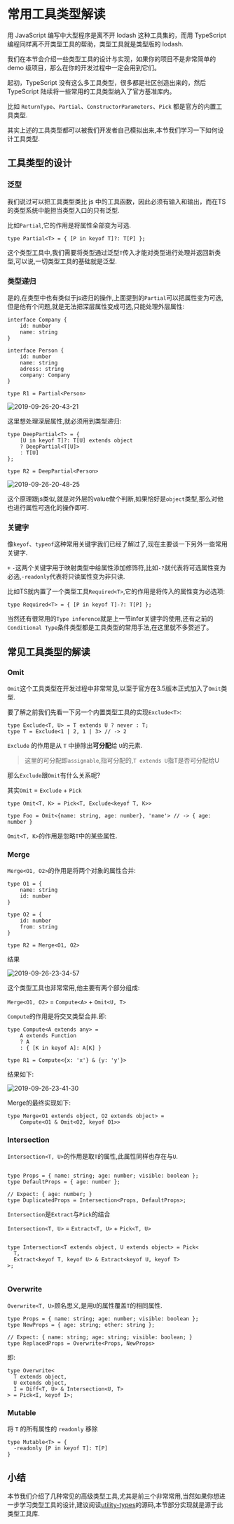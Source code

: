 # 常用工具类型解读

用 JavaScript 编写中大型程序是离不开 lodash 这种工具集的，而用 TypeScript 编程同样离不开类型工具的帮助，类型工具就是类型版的 lodash.

我们在本节会介绍一些类型工具的设计与实现，如果你的项目不是非常简单的 demo 级项目，那么在你的开发过程中一定会用到它们。

起初，TypeScript 没有这么多工具类型，很多都是社区创造出来的，然后 TypeScript 陆续将一些常用的工具类型纳入了官方基准库内。

比如 `ReturnType`、`Partial`、`ConstructorParameters`、`Pick` 都是官方的内置工具类型.

其实上述的工具类型都可以被我们开发者自己模拟出来,本节我们学习一下如何设计工具类型.

## 工具类型的设计

### 泛型

我们说过可以把工具类型类比 js 中的工具函数，因此必须有输入和输出，而在TS的类型系统中能担当类型入口的只有泛型.

比如`Partial`,它的作用是将属性全部变为可选.

```
type Partial<T> = { [P in keyof T]?: T[P] };

```

这个类型工具中,我们需要将类型通过泛型`T`传入才能对类型进行处理并返回新类型,可以说,一切类型工具的基础就是泛型.

### 类型递归

是的,在类型中也有类似于js递归的操作,上面提到的`Partial`可以把属性变为可选,但是他有个问题,就是无法把深层属性变成可选,只能处理外层属性:

```
interface Company {
    id: number
    name: string
}

interface Person {
    id: number
    name: string
    adress: string
    company: Company
}

type R1 = Partial<Person>

```

![2019-09-26-20-43-21](https://user-gold-cdn.xitu.io/2019/10/6/16da1a8b34dc7e54?w=368&h=197&f=png&s=20711)

这里想处理深层属性,就必须用到类型递归:

```
type DeepPartial<T> = {
    [U in keyof T]?: T[U] extends object
    ? DeepPartial<T[U]>
    : T[U]
};

type R2 = DeepPartial<Person>

```

![2019-09-26-20-48-25](https://user-gold-cdn.xitu.io/2019/10/6/16da1a8b34f7a170?w=438&h=173&f=png&s=23471)

这个原理跟js类似,就是对外层的value做个判断,如果恰好是`object`类型,那么对他也进行属性可选化的操作即可.

### 关键字

像`keyof`、`typeof`这种常用关键字我们已经了解过了,现在主要谈一下另外一些常用关键字.

`+` `-`这两个关键字用于映射类型中给属性添加修饰符,比如`-?`就代表将可选属性变为必选,`-readonly`代表将只读属性变为非只读.

比如TS就内置了一个类型工具`Required<T>`,它的作用是将传入的属性变为必选项:

```
type Required<T> = { [P in keyof T]-?: T[P] };

```

当然还有很常用的`Type inference`就是上一节infer关键字的使用,还有之前的`Conditional Type`条件类型都是工具类型的常用手法,在这里就不多赘述了。

## 常见工具类型的解读

### Omit

`Omit`这个工具类型在开发过程中非常常见,以至于官方在3.5版本正式加入了`Omit`类型.

要了解之前我们先看一下另一个内置类型工具的实现`Exclude<T>`:

```
type Exclude<T, U> = T extends U ? never : T;
type T = Exclude<1 | 2, 1 | 3> // -> 2

```

`Exclude` 的作用是从 `T` 中排除出**可分配**给 `U`的元素.

> 这里的可分配即`assignable`,指可分配的,`T extends U`指T是否可分配给U

那么`Exclude`跟`Omit`有什么关系呢?

其实`Omit` = `Exclude` + `Pick`

```
type Omit<T, K> = Pick<T, Exclude<keyof T, K>>

type Foo = Omit<{name: string, age: number}, 'name'> // -> { age: number }

```

`Omit<T, K>`的作用是忽略`T`中的某些属性.

### Merge

`Merge<O1, O2>`的作用是将两个对象的属性合并:

```
type O1 = {
    name: string
    id: number
}

type O2 = {
    id: number
    from: string
}

type R2 = Merge<O1, O2>

```

结果

![2019-09-26-23-34-57](https://user-gold-cdn.xitu.io/2019/10/11/16dbb1464cc80532?w=366&h=222&f=png&s=24864)

这个类型工具也非常常用,他主要有两个部分组成:

`Merge<O1, O2>` = `Compute<A>` + `Omit<U, T>`

`Compute`的作用是将交叉类型合并.即:

```
type Compute<A extends any> =
    A extends Function
    ? A
    : { [K in keyof A]: A[K] }

type R1 = Compute<{x: 'x'} & {y: 'y'}>

```

结果如下:

![2019-09-26-23-41-30](https://user-gold-cdn.xitu.io/2019/10/11/16dbb1464cbb2ca3?w=450&h=161&f=png&s=20061)

Merge的最终实现如下:

```
type Merge<O1 extends object, O2 extends object> =
    Compute<O1 & Omit<O2, keyof O1>>

```

### Intersection

`Intersection<T, U>`的作用是取`T`的属性,此属性同样也存在与`U`.

```

type Props = { name: string; age: number; visible: boolean };
type DefaultProps = { age: number };

// Expect: { age: number; }
type DuplicatedProps = Intersection<Props, DefaultProps>;

```

`Intersection`是`Extract`与`Pick`的结合

`Intersection<T, U>` = `Extract<T, U>` + `Pick<T, U>`

```

type Intersection<T extends object, U extends object> = Pick<
  T,
  Extract<keyof T, keyof U> & Extract<keyof U, keyof T>
>;


```

### Overwrite

`Overwrite<T, U>`顾名思义,是用`U`的属性覆盖`T`的相同属性.

```
type Props = { name: string; age: number; visible: boolean };
type NewProps = { age: string; other: string };

// Expect: { name: string; age: string; visible: boolean; }
type ReplacedProps = Overwrite<Props, NewProps>

```

即:

```
type Overwrite<
  T extends object,
  U extends object,
  I = Diff<T, U> & Intersection<U, T>
> = Pick<I, keyof I>;

```

### Mutable

将 `T` 的所有属性的 `readonly` 移除

```
type Mutable<T> = {
  -readonly [P in keyof T]: T[P]
}

```

## 小结

本节我们介绍了几种常见的高级类型工具,尤其是前三个非常常用,当然如果你想进一步学习类型工具的设计,建议阅读[utility-types](https://github.com/piotrwitek/utility-types)的源码,本节部分实现就是源于此类型工具库.